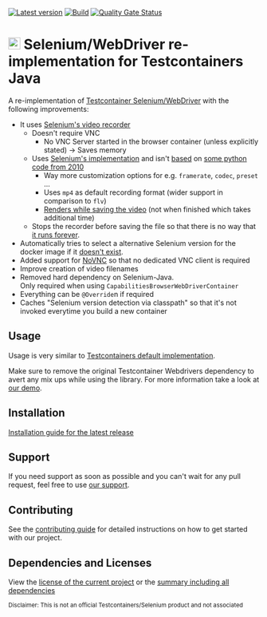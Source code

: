 [![Latest version](https://img.shields.io/maven-central/v/software.xdev/testcontainers-selenium?logo=apache%20maven)](https://mvnrepository.com/artifact/software.xdev/testcontainers-selenium)
[![Build](https://img.shields.io/github/actions/workflow/status/xdev-software/testcontainers-selenium/check-build.yml?branch=develop)](https://github.com/xdev-software/testcontainers-selenium/actions/workflows/check-build.yml?query=branch%3Adevelop)
[![Quality Gate Status](https://sonarcloud.io/api/project_badges/measure?project=xdev-software_testcontainers-selenium&metric=alert_status)](https://sonarcloud.io/dashboard?id=xdev-software_testcontainers-selenium)

# <img src="https://raw.githubusercontent.com/SeleniumHQ/seleniumhq.github.io/690acbad7b4bf4656f116274809765db64e6ccf7/website_and_docs/static/images/logos/webdriver.svg" height=24 /> Selenium/WebDriver re-implementation for Testcontainers Java

A re-implementation of [Testcontainer Selenium/WebDriver](https://java.testcontainers.org/modules/webdriver_containers/) with the following improvements:
* It uses [Selenium's video recorder](https://github.com/SeleniumHQ/docker-selenium/blob/trunk/README.md#video-recording)
  * Doesn't require VNC 
    * No VNC Server started in the browser container (unless explicitly stated) → Saves memory
  * Uses [Selenium's implementation](https://github.com/SeleniumHQ/docker-selenium/tree/trunk/Video) and isn't [based](https://github.com/testcontainers/vnc-recorder) on [some python code from 2010](https://pypi.org/project/vnc2flv/#history)
    * Way more customization options for e.g. ``framerate``, ``codec``, ``preset`` ...
    * Uses ``mp4`` as default recording format (wider support in comparison to ``flv``)
    * [Renders while saving the video](https://github.com/SeleniumHQ/docker-selenium/blob/4c572afd1173b5bd49fa2def3b54ea552fccee85/Video/video.sh#L126) (not when finished which takes additional time)
  * Stops the recorder before saving the file so that there is no way that [it runs forever](https://github.com/testcontainers/testcontainers-java/discussions/6229).
* Automatically tries to select a alternative Selenium version for the docker image if it [doesn't exist](https://github.com/SeleniumHQ/docker-selenium/issues/1979).
* Added support for [NoVNC](https://github.com/SeleniumHQ/docker-selenium/blob/trunk/README.md#using-your-browser-no-vnc-client-is-needed) so that no dedicated VNC client is required
* Improve creation of video filenames
* Removed hard dependency on Selenium-Java.<br/>Only required when using ``CapabilitiesBrowserWebDriverContainer``
* Everything can be ``@Override``n if required
* Caches "Selenium version detection via classpath" so that it's not invoked everytime you build a new container

## Usage
Usage is very similar to [Testcontainers default implementation](https://java.testcontainers.org/modules/webdriver_containers/).

Make sure to remove the original Testcontainer Webdrivers dependency to avert any mix ups while using the library.
For more information take a look at [our demo](./testcontainers-selenium-demo/src/main/java/software/xdev/Application.java).

## Installation
[Installation guide for the latest release](https://github.com/xdev-software/testcontainers-selenium/releases/latest#Installation)

## Support
If you need support as soon as possible and you can't wait for any pull request, feel free to use [our support](https://xdev.software/en/services/support).

## Contributing
See the [contributing guide](./CONTRIBUTING.md) for detailed instructions on how to get started with our project.

## Dependencies and Licenses
View the [license of the current project](LICENSE) or the [summary including all dependencies](https://xdev-software.github.io/testcontainers-selenium/dependencies)

<sub>Disclaimer: This is not an official Testcontainers/Selenium product and not associated</sub>
